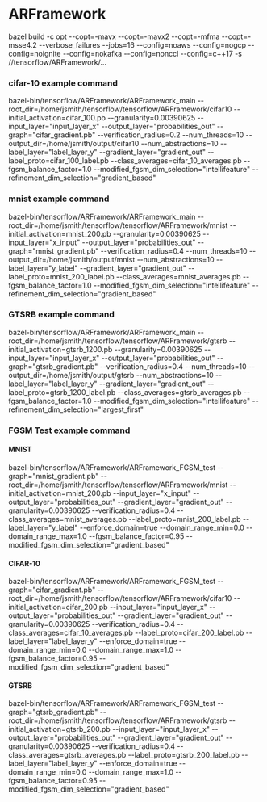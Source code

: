 # ARFramework

bazel build -c opt --copt=-mavx --copt=-mavx2 --copt=-mfma --copt=-msse4.2 --verbose_failures --jobs=16 --config=noaws --config=nogcp --config=noignite --config=nokafka --config=nonccl --config=c++17 -s //tensorflow/ARFramework/...

### cifar-10 example command
bazel-bin/tensorflow/ARFramework/ARFramework_main --root_dir=/home/jsmith/tensorflow/tensorflow/ARFramework/cifar10 --initial_activation=cifar_100.pb --granularity=0.00390625 --input_layer="input_layer_x" --output_layer="probabilities_out" --graph="cifar_gradient.pb" --verification_radius=0.2 --num_threads=10 --output_dir=/home/jsmith/output/cifar10 --num_abstractions=10 --label_layer="label_layer_y" --gradient_layer="gradient_out" --label_proto=cifar_100_label.pb --class_averages=cifar_10_averages.pb --fgsm_balance_factor=1.0 --modified_fgsm_dim_selection="intellifeature" --refinement_dim_selection="gradient_based"

### mnist example command
bazel-bin/tensorflow/ARFramework/ARFramework_main --root_dir=/home/jsmith/tensorflow/tensorflow/ARFramework/mnist --initial_activation=mnist_200.pb --granularity=0.00390625 --input_layer="x_input" --output_layer="probabilities_out" --graph="mnist_gradient.pb" --verification_radius=0.4 --num_threads=10 --output_dir=/home/jsmith/output/mnist --num_abstractions=10 --label_layer="y_label" --gradient_layer="gradient_out" --label_proto=mnist_200_label.pb --class_averages=mnist_averages.pb --fgsm_balance_factor=1.0 --modified_fgsm_dim_selection="intellifeature" --refinement_dim_selection="gradient_based"

### GTSRB example command
bazel-bin/tensorflow/ARFramework/ARFramework_main --root_dir=/home/jsmith/tensorflow/tensorflow/ARFramework/gtsrb --initial_activation=gtsrb_1200.pb --granularity=0.00390625 --input_layer="input_layer_x" --output_layer="probabilities_out" --graph="gtsrb_gradient.pb" --verification_radius=0.4 --num_threads=10 --output_dir=/home/jsmith/output/gtsrb --num_abstractions=10 --label_layer="label_layer_y" --gradient_layer="gradient_out" --label_proto=gtsrb_1200_label.pb --class_averages=gtsrb_averages.pb --fgsm_balance_factor=1.0 --modified_fgsm_dim_selection="intellifeature" --refinement_dim_selection="largest_first"

### FGSM Test example command
#### MNIST
bazel-bin/tensorflow/ARFramework/ARFramework_FGSM_test --graph="mnist_gradient.pb" --root_dir=/home/jsmith/tensorflow/tensorflow/ARFramework/mnist --initial_activation=mnist_200.pb --input_layer="x_input" --output_layer="probabilities_out" --gradient_layer="gradient_out" --granularity=0.00390625 --verification_radius=0.4 --class_averages=mnist_averages.pb --label_proto=mnist_200_label.pb --label_layer="y_label" --enforce_domain=true --domain_range_min=0.0 --domain_range_max=1.0 --fgsm_balance_factor=0.95 --modified_fgsm_dim_selection="gradient_based"

#### CIFAR-10
bazel-bin/tensorflow/ARFramework/ARFramework_FGSM_test --graph="cifar_gradient.pb" --root_dir=/home/jsmith/tensorflow/tensorflow/ARFramework/cifar10 --initial_activation=cifar_200.pb --input_layer="input_layer_x" --output_layer="probabilities_out" --gradient_layer="gradient_out" --granularity=0.00390625 --verification_radius=0.4 --class_averages=cifar_10_averages.pb --label_proto=cifar_200_label.pb --label_layer="label_layer_y" --enforce_domain=true --domain_range_min=0.0 --domain_range_max=1.0 --fgsm_balance_factor=0.95 --modified_fgsm_dim_selection="gradient_based"

#### GTSRB
bazel-bin/tensorflow/ARFramework/ARFramework_FGSM_test --graph="gtsrb_gradient.pb" --root_dir=/home/jsmith/tensorflow/tensorflow/ARFramework/gtsrb --initial_activation=gtsrb_200.pb --input_layer="input_layer_x" --output_layer="probabilities_out" --gradient_layer="gradient_out" --granularity=0.00390625 --verification_radius=0.4 --class_averages=gtsrb_averages.pb --label_proto=gtsrb_200_label.pb --label_layer="label_layer_y" --enforce_domain=true --domain_range_min=0.0 --domain_range_max=1.0 --fgsm_balance_factor=0.95 --modified_fgsm_dim_selection="gradient_based"

